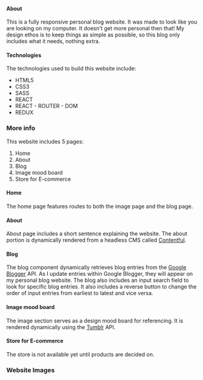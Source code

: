 #### About

This is a fully responsive personal blog website. It was made to look like you are looking on my computer. It doesn't get more personal then that! My design ethos is to keep things as simple as possible, so this blog only includes what it needs, nothing extra.

#### Technologies

The technologies used to build this website include:

- HTML5
- CSS3
- SASS
- REACT
- REACT - ROUTER - DOM
- REDUX

### More info

This website includes 5 pages:

1. Home
2. About
3. Blog
4. Image mood board
5. Store for E-commerce

#### Home

The home page features routes to both the image page and the blog page.

#### About

About page includes a short sentence explaining the website. The about portion is dynamically rendered from a headless CMS called [Contentful](https://www.contentful.com).

#### Blog

The blog component dynamically retrieves blog entries from the [Google Blogger](https://developers.google.com/blogger/docs/3.0/using) API. As I update entries within Google Blogger, they will appear on my personal blog website. The blog also includes an input search field to look for specific blog entries. It also includes a reverse button to change the order of input entries from earliest to latest and vice versa.

#### Image mood board

The image section serves as a design mood board for referencing. It is rendered dynamically using the [Tumblr](https://www.tumblr.com/docs/en/api/v2) API.

#### Store for E-commerce

The store is not available yet until products are decided on.

### Website Images
